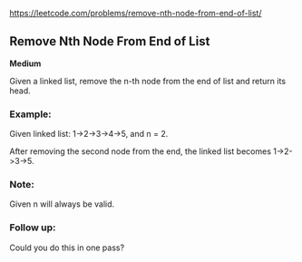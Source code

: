 https://leetcode.com/problems/remove-nth-node-from-end-of-list/

## Remove Nth Node From End of List
**Medium**

Given a linked list, remove the n-th node from the end of list and return its head.

### Example:

Given linked list: 1->2->3->4->5, and n = 2.

After removing the second node from the end, the linked list becomes 1->2->3->5.

### Note:

Given n will always be valid.

### Follow up:

Could you do this in one pass?